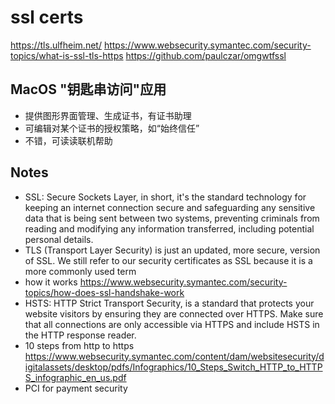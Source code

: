 # ssl certs

https://tls.ulfheim.net/
https://www.websecurity.symantec.com/security-topics/what-is-ssl-tls-https
https://github.com/paulczar/omgwtfssl

## MacOS  "钥匙串访问"应用

* 提供图形界面管理、生成证书，有证书助理
* 可编辑对某个证书的授权策略，如“始终信任”
* 不错，可读读联机帮助

## Notes

* SSL: Secure Sockets Layer, in short, it's the standard technology for keeping an internet connection secure and safeguarding any sensitive data that is being sent between two systems, preventing criminals from reading and modifying any information transferred, including potential personal details.
* TLS (Transport Layer Security) is just an updated, more secure, version of SSL. We still refer to our security certificates as SSL because it is a more commonly used term
* how it works 
  https://www.websecurity.symantec.com/security-topics/how-does-ssl-handshake-work
* HSTS: HTTP Strict Transport Security, is a standard that protects your website visitors by ensuring they are connected over HTTPS. Make sure that all connections are only accessible via HTTPS and include HSTS in the HTTP response reader.
* 10 steps from http to https
  https://www.websecurity.symantec.com/content/dam/websitesecurity/digitalassets/desktop/pdfs/Infographics/10_Steps_Switch_HTTP_to_HTTPS_infographic_en_us.pdf
* PCI for payment security

